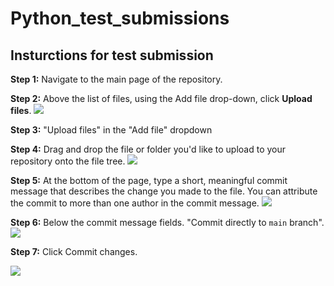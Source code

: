 # Python_test_submissions

## Insturctions for test submission


**Step 1:** Navigate to the main page of the repository.

**Step 2:** Above the list of files, using the Add file drop-down, click **Upload files**.
![](https://docs.github.com/assets/cb-26342/images/help/repository/upload-files-button.png)


**Step 3:** "Upload files" in the "Add file" dropdown

**Step 4:** Drag and drop the file or folder you'd like to upload to your repository onto the file tree.
![](https://docs.github.com/assets/cb-10159/images/help/repository/upload-files-drag-and-drop.png)


**Step 5:** At the bottom of the page, type a short, meaningful commit message that describes the change you made to the file. You can attribute the commit to more than one author in the commit message. 
![](https://docs.github.com/assets/cb-9378/images/help/repository/write-commit-message-quick-pull.png)


**Step 6:** Below the commit message fields. "Commit directly to `main` branch".
![](https://docs.github.com/assets/cb-32137/images/help/repository/choose-commit-branch.png)


**Step 7:** Click Commit changes. 


![](https://docs.github.com/assets/cb-19765/images/help/repository/commit-changes-button.png)
